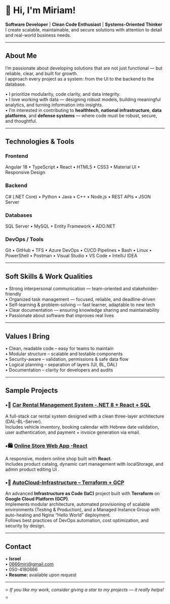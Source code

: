 # 👋 Hi, I'm Miriam!   

 **Software Developer** |  **Clean Code Enthusiast** |  **Systems-Oriented Thinker**  
I create scalable, maintainable, and secure solutions with attention to detail and real-world business needs.

---

##  About Me  
I’m passionate about developing solutions that are not just functional — but reliable, clear, and built for growth.  
I approach every project as a system: from the UI to the backend to the database.  

• I prioritize modularity, code clarity, and data integrity.  
• I love working with data — designing robust models, building meaningful analytics, and turning information into insights.  
• I’m interested in contributing to **healthtech**, **national infrastructure**, **data platforms**, and **defense systems** — where code must be robust, secure, and thoughtful.  

---

##  Technologies & Tools  

###  Frontend  
Angular 18 • TypeScript • React • HTML5 • CSS3 • Material UI • Responsive Design  
###  Backend  
C# (.NET Core) • Python • Java • C++ • Node.js • REST APIs • JSON Server   
###  Databases  
SQL Server • MySQL • Entity Framework • ADO.NET  
###  DevOps / Tools  
Git • GitHub • TFS • Azure DevOps • CI/CD Pipelines • Bash • Linux • PowerShell • Postman • Visual Studio • VS Code • IntelliJ IDEA

---

##  Soft Skills & Work Qualities  
• Strong interpersonal communication — team-oriented and stakeholder-friendly  
• Organized task management — focused, reliable, and deadline-driven  
• Self-learning & problem-solving — fast learner, adaptable to new tech  
• Clear documentation — ensuring knowledge sharing and maintainability  
• Passionate about software that improves real lives  

---

##  Values I Bring  
• Clean, readable code – easy for teams to maintain  
• Modular structure – scalable and testable components  
• Security-aware – validation, permissions & safe data flow  
• Logical planning – separation of layers (UI, BL, DAL)  
• Documentation – clarity for developers and audits  

---

##  Sample Projects  
### •🚗 [**Car Rental Management System -.NET 8 + React + SQL**](https://github.com/LevMiriam/FinalProject)
A full-stack car rental system designed with a clean three-layer architecture (DAL–BL–Server).  
Includes vehicle inventory, booking calendar with Hebrew date validation, user authentication, and payment + invoice generation via email.  

### •🛍️ [**Online Store Web App -React**](https://github.com/LevMiriam/ReactOnlineStore)
A responsive, modern online shop built with **React**.  
Includes product catalog, dynamic cart management with localStorage, and admin product editing UI .  

### •🧱 [**AutoCloud-Infrastructure – Terraform + GCP**](https://github.com/LevMiriam/devops-mbj-infra)  
An advanced **Infrastructure as Code (IaC)** project built with **Terraform** on **Google Cloud Platform (GCP)**.  
Implements modular architecture, automated provisioning of scalable environments (Testing & Production), and a Managed Instance Group with auto-healing and Nginx “Hello World” deployment.  
Follows best practices of DevOps automation, cost optimization, and security by design.  
 
---

##  Contact  

• **Israel**  
• [‫0666miri@gmail.com‬](mailto:‫0666miri@gmail.com‬)  
• 050-4180666  
• **Resume:** available upon request  

---

⭐ _If you like my work, consider giving a star to my projects — it really helps!_ ⭐

